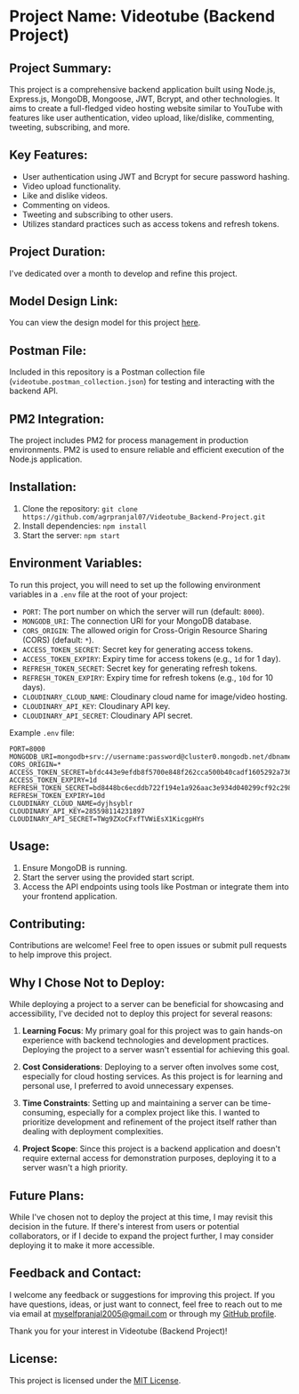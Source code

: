 # Project Name: Videotube (Backend Project)


## Project Summary:
This project is a comprehensive backend application built using Node.js, Express.js, MongoDB, Mongoose, JWT, Bcrypt, and other technologies. It aims to create a full-fledged video hosting website similar to YouTube with features like user authentication, video upload, like/dislike, commenting, tweeting, subscribing, and more.

## Key Features:
- User authentication using JWT and Bcrypt for secure password hashing.
- Video upload functionality.
- Like and dislike videos.
- Commenting on videos.
- Tweeting and subscribing to other users.
- Utilizes standard practices such as access tokens and refresh tokens.

## Project Duration:
I've dedicated over a month to develop and refine this project.

## Model Design Link:
You can view the design model for this project [here](https://app.eraser.io/workspace/IjuDeHAW1WwnKRJ6Oc0R?origin=share).

## Postman File:
Included in this repository is a Postman collection file (`videotube.postman_collection.json`) for testing and interacting with the backend API.

## PM2 Integration:
The project includes PM2 for process management in production environments. PM2 is used to ensure reliable and efficient execution of the Node.js application.

## Installation:
1. Clone the repository: `git clone https://github.com/agrpranjal07/Videotube_Backend-Project.git`
2. Install dependencies: `npm install`
3. Start the server: `npm start`

## Environment Variables:

To run this project, you will need to set up the following environment variables in a `.env` file at the root of your project:

- `PORT`: The port number on which the server will run (default: `8000`).
- `MONGODB_URI`: The connection URI for your MongoDB database.
- `CORS_ORIGIN`: The allowed origin for Cross-Origin Resource Sharing (CORS) (default: `*`).
- `ACCESS_TOKEN_SECRET`: Secret key for generating access tokens.
- `ACCESS_TOKEN_EXPIRY`: Expiry time for access tokens (e.g., `1d` for 1 day).
- `REFRESH_TOKEN_SECRET`: Secret key for generating refresh tokens.
- `REFRESH_TOKEN_EXPIRY`: Expiry time for refresh tokens (e.g., `10d` for 10 days).
- `CLOUDINARY_CLOUD_NAME`: Cloudinary cloud name for image/video hosting.
- `CLOUDINARY_API_KEY`: Cloudinary API key.
- `CLOUDINARY_API_SECRET`: Cloudinary API secret.

Example `.env` file:

```plaintext
PORT=8000
MONGODB_URI=mongodb+srv://username:password@cluster0.mongodb.net/dbname
CORS_ORIGIN=*
ACCESS_TOKEN_SECRET=bfdc443e9efdb8f5700e848f262cca500b40cadf1605292a736f7374f0c38dfa
ACCESS_TOKEN_EXPIRY=1d
REFRESH_TOKEN_SECRET=bd8448bc6ecddb722f194e1a926aac3e934d040299cf92c298c4da3
REFRESH_TOKEN_EXPIRY=10d
CLOUDINARY_CLOUD_NAME=dyjhsyblr
CLOUDINARY_API_KEY=285598114231897
CLOUDINARY_API_SECRET=TWg9ZXoCFxfTVWiEsX1KicgpHYs
```

## Usage:
1. Ensure MongoDB is running.
2. Start the server using the provided start script.
3. Access the API endpoints using tools like Postman or integrate them into your frontend application.

## Contributing:
Contributions are welcome! Feel free to open issues or submit pull requests to help improve this project.

## Why I Chose Not to Deploy:
While deploying a project to a server can be beneficial for showcasing and accessibility, I've decided not to deploy this project for several reasons:

1. **Learning Focus**: My primary goal for this project was to gain hands-on experience with backend technologies and development practices. Deploying the project to a server wasn't essential for achieving this goal.

2. **Cost Considerations**: Deploying to a server often involves some cost, especially for cloud hosting services. As this project is for learning and personal use, I preferred to avoid unnecessary expenses.

3. **Time Constraints**: Setting up and maintaining a server can be time-consuming, especially for a complex project like this. I wanted to prioritize development and refinement of the project itself rather than dealing with deployment complexities.

4. **Project Scope**: Since this project is a backend application and doesn't require external access for demonstration purposes, deploying it to a server wasn't a high priority.

## Future Plans:
While I've chosen not to deploy the project at this time, I may revisit this decision in the future. If there's interest from users or potential collaborators, or if I decide to expand the project further, I may consider deploying it to make it more accessible.

## Feedback and Contact:
I welcome any feedback or suggestions for improving this project. If you have questions, ideas, or just want to connect, feel free to reach out to me via email at [myselfpranjal2005@gmail.com](mailto:myselfpranjal2005@gmail.com) or through my [GitHub profile](https://github.com/agrpranjal07).

Thank you for your interest in Videotube (Backend Project)!


## License:
This project is licensed under the [MIT License](LICENSE).
